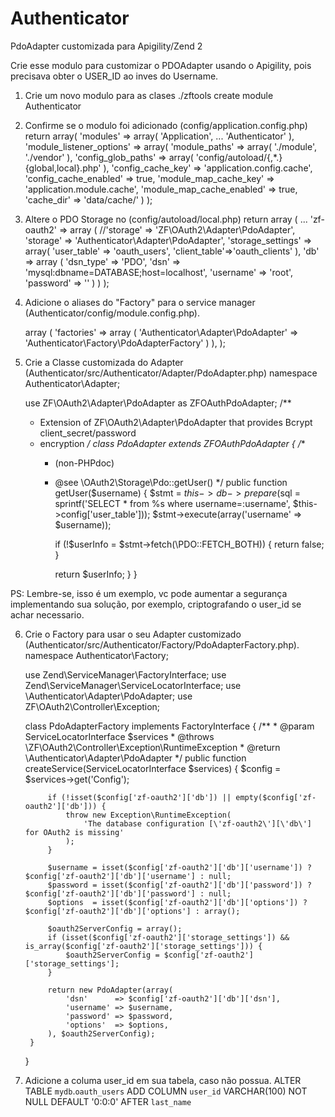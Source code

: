 # Authenticator
PdoAdapter customizada para Apigility/Zend 2

Crie esse modulo para customizar o PDOAdapter usando o Apigility, pois precisava obter o USER_ID ao inves do Username.

1. Crie um novo modulo para as clases
	./zftools create module Authenticator

2. Confirme se o modulo foi adicionado (config/application.config.php)
	return array(
		'modules' => array(
			'Application',
			...
			'Authenticator'
		),
		'module_listener_options' => array(
			'module_paths' => array(
				'./module',
				'./vendor'
			),
			'config_glob_paths' => array(
				'config/autoload/{,*.}{global,local}.php'
			),
			'config_cache_key' => 'application.config.cache',
			'config_cache_enabled' => true,
			'module_map_cache_key' => 'application.module.cache',
			'module_map_cache_enabled' => true,
			'cache_dir' => 'data/cache/'
		)
	);


3. Altere o PDO Storage no (config/autoload/local.php)
	return array (
			...
			'zf-oauth2' => array (
					//'storage' => 'ZF\\OAuth2\\Adapter\\PdoAdapter',
					'storage' => 'Authenticator\\Adapter\\PdoAdapter',
					'storage_settings' => array(
							'user_table' => 'oauth_users',
							'client_table'=>'oauth_clients'
					),
					'db' => array (
							'dsn_type' => 'PDO',
							'dsn' => 'mysql:dbname=DATABASE;host=localhost',
							'username' => 'root',
							'password' => '' 
					) 
			) 
	);


4. Adicione o aliases do "Factory" para o service manager (Authenticator/config/module.config.php).
	<?php
	return array(
			'service_manager' => array (
					'factories' => array (
							'Authenticator\Adapter\PdoAdapter' => 'Authenticator\Factory\PdoAdapterFactory' 
					) 
			), 
	);

5. Crie a Classe customizada do Adapter (Authenticator/src/Authenticator/Adapter/PdoAdapter.php)
	namespace Authenticator\Adapter;

	use ZF\OAuth2\Adapter\PdoAdapter as ZFOAuthPdoAdapter;
	/**
	 * Extension of ZF\OAuth2\Adapter\PdoAdapter that provides Bcrypt client_secret/password
	 * encryption
	 */
	class PdoAdapter extends ZFOAuthPdoAdapter
	{
		/**
		 * (non-PHPdoc)
		 * @see \OAuth2\Storage\Pdo::getUser()
		 */
		public function getUser($username)
		{
			$stmt = $this->db->prepare($sql = sprintf('SELECT * from %s where username=:username', $this->config['user_table']));
			$stmt->execute(array('username' => $username));

			if (!$userInfo = $stmt->fetch(\PDO::FETCH_BOTH)) {
				return false;
			}

			return $userInfo;
		}
	}

PS: Lembre-se, isso é um exemplo, vc pode aumentar a segurança implementando sua solução, por exemplo, criptografando o user_id se achar necessario.

6. Crie o Factory para usar o seu Adapter customizado (Authenticator/src/Authenticator/Factory/PdoAdapterFactory.php). 
	namespace Authenticator\Factory;

	use Zend\ServiceManager\FactoryInterface;
	use Zend\ServiceManager\ServiceLocatorInterface;
	use \Authenticator\Adapter\PdoAdapter;
	use ZF\OAuth2\Controller\Exception;

	class PdoAdapterFactory implements FactoryInterface
	{
		/**
		 * @param ServiceLocatorInterface $services
		 * @throws \ZF\OAuth2\Controller\Exception\RuntimeException
		 * @return \Authenticator\Adapter\PdoAdapter
		 */
		public function createService(ServiceLocatorInterface $services)
		{
			$config = $services->get('Config');

			if (!isset($config['zf-oauth2']['db']) || empty($config['zf-oauth2']['db'])) {
				throw new Exception\RuntimeException(
					'The database configuration [\'zf-oauth2\'][\'db\'] for OAuth2 is missing'
				);
			}

			$username = isset($config['zf-oauth2']['db']['username']) ? $config['zf-oauth2']['db']['username'] : null;
			$password = isset($config['zf-oauth2']['db']['password']) ? $config['zf-oauth2']['db']['password'] : null;
			$options  = isset($config['zf-oauth2']['db']['options']) ? $config['zf-oauth2']['db']['options'] : array();

			$oauth2ServerConfig = array();
			if (isset($config['zf-oauth2']['storage_settings']) && is_array($config['zf-oauth2']['storage_settings'])) {
				$oauth2ServerConfig = $config['zf-oauth2']['storage_settings'];
			}

			return new PdoAdapter(array(
				'dsn'      => $config['zf-oauth2']['db']['dsn'],
				'username' => $username,
				'password' => $password,
				'options'  => $options,
			), $oauth2ServerConfig);
		}
	}


7. Adicione a columa user_id em sua tabela, caso não possua.
	ALTER TABLE `mydb`.`oauth_users` 
	ADD COLUMN `user_id` VARCHAR(100) NOT NULL DEFAULT '0:0:0' AFTER `last_name`